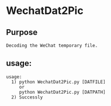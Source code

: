 # WechatDat2Pic
## Purpose
```
Decoding the WeChat temporary file.
```

## usage:
```
usage:
  1) python WechatDat2Pic.py [DATFILE]
     or
     python WechatDat2Pic.py [DATPATH]
  2) Successly
```